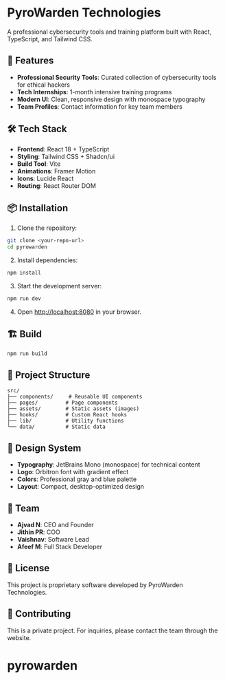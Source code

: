 # PyroWarden Technologies

A professional cybersecurity tools and training platform built with React, TypeScript, and Tailwind CSS.

## 🚀 Features

- **Professional Security Tools**: Curated collection of cybersecurity tools for ethical hackers
- **Tech Internships**: 1-month intensive training programs
- **Modern UI**: Clean, responsive design with monospace typography
- **Team Profiles**: Contact information for key team members

## 🛠️ Tech Stack

- **Frontend**: React 18 + TypeScript
- **Styling**: Tailwind CSS + Shadcn/ui
- **Build Tool**: Vite
- **Animations**: Framer Motion
- **Icons**: Lucide React
- **Routing**: React Router DOM

## 📦 Installation

1. Clone the repository:
```bash
git clone <your-repo-url>
cd pyrowarden
```

2. Install dependencies:
```bash
npm install
```

3. Start the development server:
```bash
npm run dev
```

4. Open [http://localhost:8080](http://localhost:8080) in your browser.

## 🏗️ Build

```bash
npm run build
```

## 📁 Project Structure

```
src/
├── components/     # Reusable UI components
├── pages/         # Page components
├── assets/        # Static assets (images)
├── hooks/         # Custom React hooks
├── lib/           # Utility functions
└── data/          # Static data
```

## 🎨 Design System

- **Typography**: JetBrains Mono (monospace) for technical content
- **Logo**: Orbitron font with gradient effect
- **Colors**: Professional gray and blue palette
- **Layout**: Compact, desktop-optimized design

## 👥 Team

- **Ajvad N**: CEO and Founder
- **Jithin PR**: COO
- **Vaishnav**: Software Lead
- **Afeef M**: Full Stack Developer

## 📄 License

This project is proprietary software developed by PyroWarden Technologies.

## 🤝 Contributing

This is a private project. For inquiries, please contact the team through the website.
# pyrowarden

